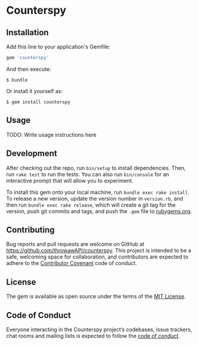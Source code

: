 # Counterspy

## Installation

Add this line to your application's Gemfile:

```ruby
gem 'counterspy'
```

And then execute:

    $ bundle

Or install it yourself as:

    $ gem install counterspy

## Usage

TODO: Write usage instructions here

## Development

After checking out the repo, run `bin/setup` to install dependencies. Then, run `rake test` to run the tests. You can also run `bin/console` for an interactive prompt that will allow you to experiment.

To install this gem onto your local machine, run `bundle exec rake install`. To release a new version, update the version number in `version.rb`, and then run `bundle exec rake release`, which will create a git tag for the version, push git commits and tags, and push the `.gem` file to [rubygems.org](https://rubygems.org).

## Contributing

Bug reports and pull requests are welcome on GitHub at https://github.com/throwawAPI/counterspy. This project is intended to be a safe, welcoming space for collaboration, and contributors are expected to adhere to the [Contributor Covenant](http://contributor-covenant.org) code of conduct.

## License

The gem is available as open source under the terms of the [MIT License](https://opensource.org/licenses/MIT).

## Code of Conduct

Everyone interacting in the Counterspy project’s codebases, issue trackers, chat rooms and mailing lists is expected to follow the [code of conduct](https://github.com/throwawAPI/counterspy/blob/master/CODE_OF_CONDUCT.md).
